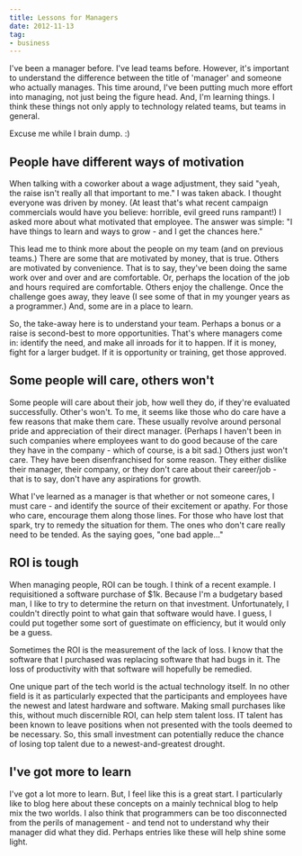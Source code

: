```yaml
---
title: Lessons for Managers
date: 2012-11-13
tag:
- business
---
```

I've been a manager before.  I've lead teams before.  However, it's important to understand the difference between the title of 'manager' and someone who actually manages.  This time around, I've been putting much more effort into managing, not just being the figure head.  And, I'm learning things.  I think these things not only apply to technology related teams, but teams in general.  

<!--more-->

Excuse me while I brain dump. :)

## People have different ways of motivation

When talking with a coworker about a wage adjustment, they said "yeah, the raise isn't really all that important to me."  I was taken aback.  I thought everyone was driven by money.  (At least that's what recent campaign commercials would have you believe: horrible, evil greed runs rampant!)  I asked more about what motivated that employee.  The answer was simple: "I have things to learn and ways to grow - and I get the chances here."  

This lead me to think more about the people on my team (and on previous teams.)  There are some that are motivated by money, that is true.  Others are motivated by convenience.  That is to say, they've been doing the same work over and over and are comfortable.  Or, perhaps the location of the job and hours required are comfortable.  Others enjoy the challenge.  Once the challenge goes away, they leave (I see some of that in my younger years as a programmer.)  And, some are in a place to learn.  

So, the take-away here is to understand your team.  Perhaps a bonus or a raise is second-best to more opportunities.  That's where managers come in: identify the need, and make all inroads for it to happen.  If it is money, fight for a larger budget.  If it is opportunity or training, get those approved.

## Some people will care, others won't

Some people will care about their job, how well they do, if they're evaluated successfully.  Other's won't.  To me, it seems like those who do care have a few reasons that make them care.  These usually revolve around personal pride and appreciation of their direct manager.  (Perhaps I haven't been in such companies where employees want to do good because of the care they have in the company - which of course, is a bit sad.)  Others just won't care.  They have been disenfranchised for some reason.  They either dislike their manager, their company, or they don't care about their career/job - that is to say, don't have any aspirations for growth.  

What I've learned as a manager is that whether or not someone cares, I must care - and identify the source of their excitement or apathy.  For those who care, encourage them along those lines.  For those who have lost that spark, try to remedy the situation for them.  The ones who don't care really need to be tended.  As the saying goes, "one bad apple..." 

## ROI is tough

When managing people, ROI can be tough.  I think of a recent example.  I requisitioned a software purchase of $1k.  Because I'm a budgetary based man, I like to try to determine the return on that investment.  Unfortunately, I couldn't directly point to what gain that software would have.  I guess, I could put together some sort of guestimate on efficiency, but it would only be a guess.  

Sometimes the ROI is the measurement of the lack of loss.  I know that the software that I purchased was replacing software that had bugs in it.  The loss of productivity with that software will hopefully be remedied.  

One unique part of the tech world is the actual technology itself.  In no other field is it as particularly expected that the participants and employees have the newest and latest hardware and software.  Making small purchases like this, without much discernible ROI, can help stem talent loss.  IT talent has been known to leave positions when not presented with the tools deemed to be necessary.  So, this small investment can potentially reduce the chance of losing top talent due to a newest-and-greatest drought.

## I've got more to learn

I've got a lot more to learn.  But, I feel like this is a great start.  I particularly like to blog here about these concepts on a mainly technical blog to help mix the two worlds.  I also think that programmers can be too disconnected from the perils of management - and tend not to understand why their manager did what they did.  Perhaps entries like these will help shine some light.
